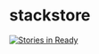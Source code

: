 # stackstore

[![Stories in Ready](https://badge.waffle.io/gholevas/stackstore.png?label=ready&title=Ready)](http://waffle.io/gholevas/stackstore)
